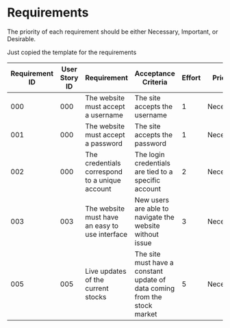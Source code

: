 # Requirements

The priority of each requirement should be either Necessary, Important, or Desirable.

Just copied the template for the requirements

| Requirement ID | User Story ID | Requirement                                    | Acceptance Criteria                                                       | Effort | Priority  | Status   |
| -------------- | ------------- | ---------------------------------------------- | ------------------------------------------------------------------------- | ------ | --------- | -------- |
| 000            | 000           | The website must accept a username             | The site accepts the username                                             | 1      | Necessary | Verified |
| 001            | 000           | The website must accept a password             | The site accepts the password                                             | 1      | Necessary | Verified |
| 002            | 000           | The credentials correspond to a unique account | The login credentials are tied to a specific account                      | 2      | Necessary | Verified |
| 003            | 003           | The website must have an easy to use interface | New users are able to navigate the website without issue                  | 3      | Necessary | Verified |
| 005            | 005           | Live updates of the current stocks             | The site must have a constant update of data coming from the stock market | 5      | Necessary | Verified |
